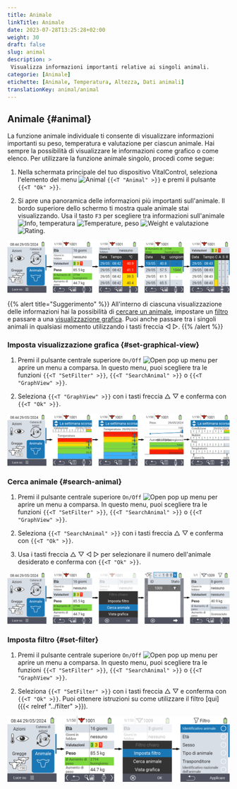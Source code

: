 ```yaml
---
title: Animale
linkTitle: Animale
date: 2023-07-28T13:25:28+02:00
weight: 30
draft: false
slug: animal
description: >
 Visualizza informazioni importanti relative ai singoli animali.
categorie: [Animale]
etichette: [Animale, Temperatura, Altezza, Dati animali]
translationKey: animal/animal
---
```

## Animale {#animal}

La funzione animale individuale ti consente di visualizzare informazioni importanti su peso, temperatura e valutazione per ciascun animale. Hai sempre la possibilità di visualizzare le informazioni come grafico o come elenco. Per utilizzare la funzione animale singolo, procedi come segue:

1. Nella schermata principale del tuo dispositivo VitalControl, seleziona l'elemento del menu <img src="/icons/main/animal.svg" width="35" align="bottom" alt="Animal" /> `{{<T "Animal" >}}` e premi il pulsante `{{<T "Ok" >}}`.

2. Si apre una panoramica delle informazioni più importanti sull'animale. Il bordo superiore dello schermo ti mostra quale animale stai visualizzando. Usa il tasto `F3` per scegliere tra informazioni sull'animale <img src="/icons/footer/info.svg" width="20" align="bottom" alt="Info" />, temperatura <img src="/icons/actions/temperature.svg" width="10" align="bottom" alt="Temperature" />, peso <img src="/icons/actions/weight.svg" width="20" align="bottom" alt="Weight" /> e valutazione <img src="/icons/actions/rating.svg" width="25" align="bottom" alt="Rating" />.

![VitalControl: Menu Animale](images/list.png "Visualizza come elenco")

{{% alert title="Suggerimento"  %}}
All'interno di ciascuna visualizzazione delle informazioni hai la possibilità di [cercare un animale](#search-animal), impostare un [filtro](#set-filter) e passare a una [visualizzazione grafica](#set-graphical-view).
Puoi anche passare tra i singoli animali in qualsiasi momento utilizzando i tasti freccia ◁ ▷.
{{% /alert %}}

### Imposta visualizzazione grafica {#set-graphical-view}

1. Premi il pulsante centrale superiore `On/Off` <img src="/icons/footer/search_chart.svg" width="40" align="bottom" alt="Open pop up menu" /> per aprire un menu a comparsa. In questo menu, puoi scegliere tra le funzioni `{{<T "SetFilter" >}}`, `{{<T "SearchAnimal" >}}` o `{{<T "GraphView" >}}`.

2. Seleziona `{{<T "GraphView" >}}` con i tasti freccia △ ▽ e conferma con `{{<T "Ok" >}}`.


![VitalControl: Menu Animal](images/graphic.png "Representation as a graphic")

### Cerca animale {#search-animal}

1. Premi il pulsante centrale superiore `On/Off` <img src="/icons/footer/search_chart.svg" width="40" align="bottom" alt="Open pop up menu" /> per aprire un menu a comparsa. In questo menu, puoi scegliere tra le funzioni `{{<T "SetFilter" >}}`, `{{<T "SearchAnimal" >}}` o `{{<T "GraphView" >}}`.

2. Seleziona `{{<T "SearchAnimal" >}}` con i tasti freccia △ ▽ e conferma con `{{<T "Ok" >}}`.

3. Usa i tasti freccia △ ▽ ◁ ▷ per selezionare il numero dell'animale desiderato e conferma con `{{<T "Ok" >}}`.

![VitalControl: Menu Animal](images/search.png "Search animal")

### Imposta filtro {#set-filter}

1. Premi il pulsante centrale superiore `On/Off` <img src="/icons/footer/search_chart.svg" width="40" align="bottom" alt="Open pop up menu" /> per aprire un menu a comparsa. In questo menu, puoi scegliere tra le funzioni `{{<T "SetFilter" >}}`, `{{<T "SearchAnimal" >}}` o `{{<T "GraphView" >}}`.

2. Seleziona `{{<T "SetFilter" >}}` con i tasti freccia △ ▽ e conferma con `{{<T "Ok" >}}`.
Puoi ottenere istruzioni su come utilizzare il filtro [qui]({{< relref "../filter" >}}).

![VitalControl: Menu Animal](images/filter.png "Set filter")
